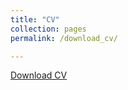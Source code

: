 ```yaml
---
title: "CV"
collection: pages
permalink: /download_cv/

---
```


[Download CV]('http://EnhaoLiu.github.io/files/2019_CV_full_Enhao_Liu.pdf')
